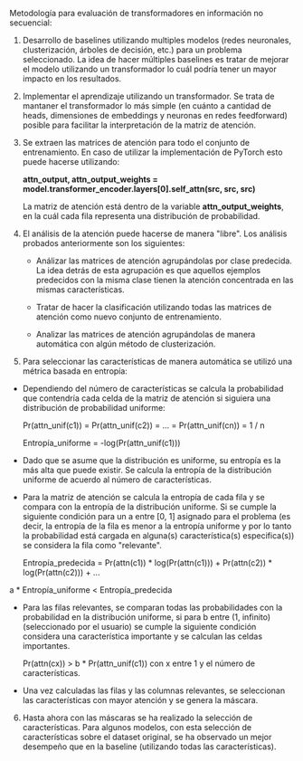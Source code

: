 Metodología para evaluación de transformadores en información no secuencial:


1. Desarrollo de baselines utilizando multiples modelos (redes neuronales, clusterización, árboles de decisión, etc.) para un problema seleccionado. La idea de hacer múltiples baselines es tratar de mejorar el modelo utilizando un transformador lo cuál podría tener un mayor impacto en los resultados. 

2. Implementar el aprendizaje utilizando un transformador. Se trata de mantaner el transformador lo más simple (en cuánto a cantidad de heads, dimensiones de embeddings y neuronas en redes feedforward) posible para facilitar la interpretación de la matriz de atención. 

3. Se extraen las matrices de atención para todo el conjunto de entrenamiento. En caso de utilizar la implementación de PyTorch esto puede hacerse utilizando:

    **attn_output, attn_output_weights = model.transformer_encoder.layers[0].self_attn(src, src, src)**

    La matriz de atención está dentro de la variable **attn_output_weights**, en la cuál cada fila representa una distribución de probabilidad.

4. El análisis de la atención puede hacerse de manera "libre". Los análisis probados anteriormente son los siguientes:

    - Análizar las matrices de atención agrupándolas por clase predecida. La idea detrás de esta agrupación es que aquellos ejemplos predecidos con la misma clase tienen la atención concentrada en las mismas características.

    - Tratar de hacer la clasificación utilizando todas las matrices de atención como nuevo conjunto de entrenamiento.

    - Analizar las matrices de atención agrupándolas de manera automática con algún método de clusterización.
    

5. Para seleccionar las características de manera automática se utilizó una métrica basada en entropía:

- Dependiendo del número de características se calcula la probabilidad que contendría cada celda de la matriz de atención si siguiera una distribución de probabilidad uniforme:

    Pr(attn_unif(c1)) = Pr(attn_unif(c2)) = ... = Pr(attn_unif(cn)) = 1 / n

    Entropía_uniforme = -log(Pr(attn_unif(c1)))

- Dado que se asume que la distribución es uniforme, su entropía es la más alta que puede existir. Se calcula la entropía de la distribución uniforme de acuerdo al número de características.

- Para la matriz de atención se calcula la entropía de cada fila y se compara con la entropía de la distribución uniforme. Si se cumple la siguiente condición para un a entre [0, 1] asignado para el problema (es decir, la entropía de la fila es menor a la entropía uniforme y por lo tanto la probabilidad está cargada en alguna(s) característica(s) especifica(s)) se considera la fila como "relevante".

    Entropía_predecida = Pr(attn(c1)) * log(Pr(attn(c1))) + Pr(attn(c2)) * log(Pr(attn(c2))) + ...

a * Entropía_uniforme < Entropía_predecida


- Para las filas relevantes, se comparan todas las probabilidades con la probabilidad en la distribución uniforme, si para b entre (1, infinito) (seleccionado por el usuario) se cumple la siguiente condición considera una característica importante y se calculan las celdas importantes.

    Pr(attn(cx)) > b * Pr(attn_unif(c1)) con x entre 1 y el número de características.

- Una vez calculadas las filas y las columnas relevantes, se seleccionan las características con mayor atención y se genera la máscara.

6. Hasta ahora con las máscaras se ha realizado la selección de características. Para algunos modelos, con esta selección de características sobre el dataset original, se ha observado un mejor desempeño que en la baseline (utilizando todas las características).
